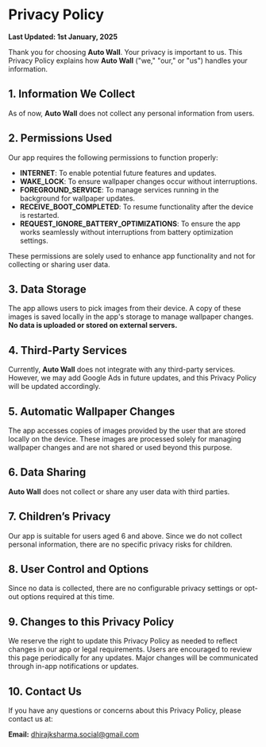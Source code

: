 # Privacy Policy

**Last Updated: 1st January, 2025**

Thank you for choosing **Auto Wall**. Your privacy is important to us. This Privacy Policy explains how **Auto Wall** ("we," "our," or "us") handles your information.

## 1. Information We Collect
As of now, **Auto Wall** does not collect any personal information from users.

## 2. Permissions Used
Our app requires the following permissions to function properly:

- **INTERNET**: To enable potential future features and updates.
- **WAKE_LOCK**: To ensure wallpaper changes occur without interruptions.
- **FOREGROUND_SERVICE**: To manage services running in the background for wallpaper updates.
- **RECEIVE_BOOT_COMPLETED**: To resume functionality after the device is restarted.
- **REQUEST_IGNORE_BATTERY_OPTIMIZATIONS**: To ensure the app works seamlessly without interruptions from battery optimization settings.

These permissions are solely used to enhance app functionality and not for collecting or sharing user data.

## 3. Data Storage
The app allows users to pick images from their device. A copy of these images is saved locally in the app's storage to manage wallpaper changes. **No data is uploaded or stored on external servers.**

## 4. Third-Party Services
Currently, **Auto Wall** does not integrate with any third-party services. However, we may add Google Ads in future updates, and this Privacy Policy will be updated accordingly.

## 5. Automatic Wallpaper Changes
The app accesses copies of images provided by the user that are stored locally on the device. These images are processed solely for managing wallpaper changes and are not shared or used beyond this purpose.

## 6. Data Sharing
**Auto Wall** does not collect or share any user data with third parties.

## 7. Children’s Privacy
Our app is suitable for users aged 6 and above. Since we do not collect personal information, there are no specific privacy risks for children.

## 8. User Control and Options
Since no data is collected, there are no configurable privacy settings or opt-out options required at this time.

## 9. Changes to this Privacy Policy
We reserve the right to update this Privacy Policy as needed to reflect changes in our app or legal requirements. Users are encouraged to review this page periodically for any updates. Major changes will be communicated through in-app notifications or updates.

## 10. Contact Us
If you have any questions or concerns about this Privacy Policy, please contact us at:

**Email:** [dhirajksharma.social@gmail.com](mailto:dhirajksharma.social@gmail.com)
